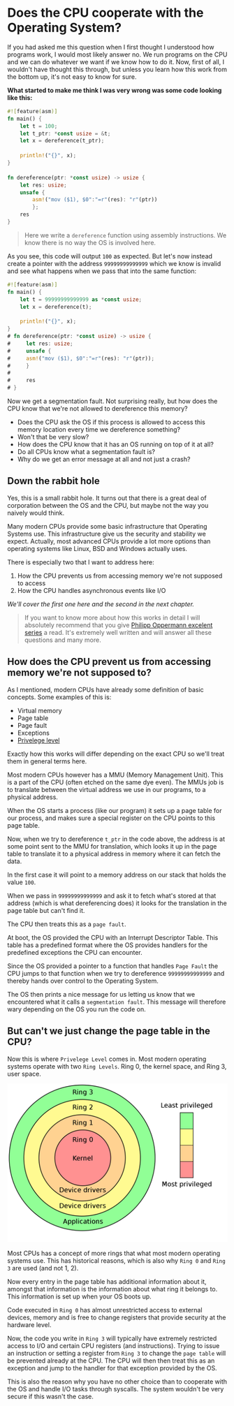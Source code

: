 # Does the CPU cooperate with the Operating System?

If you had asked me this question when I first thought I understood how programs work, I would most likely answer no. We run programs on the CPU and we can do whatever we want if we know how to do it. Now, first of all, I wouldn't have thought this through, but unless you learn how this work from the bottom up, it's not easy to know for sure.

**What started to make me think I was very wrong was some code looking like this:**

```rust
#![feature(asm)]
fn main() {
    let t = 100;
    let t_ptr: *const usize = &t;
    let x = dereference(t_ptr);
    
    println!("{}", x);
}

fn dereference(ptr: *const usize) -> usize {
    let res: usize;
    unsafe { 
        asm!("mov ($1), $0":"=r"(res): "r"(ptr)) 
        };
    res
}
```

> Here we write a `dereference` function using assembly instructions. We know there
is no way the OS is involved here.

As you see, this code will output `100` as expected. But let's now instead create a pointer with the address `99999999999999` which we know is invalid and see what 
happens when we pass that into the same function:

```rust
#![feature(asm)]
fn main() {
    let t = 99999999999999 as *const usize;
    let x = dereference(t);
    
    println!("{}", x);
}
# fn dereference(ptr: *const usize) -> usize {
#     let res: usize;
#     unsafe {
#     asm!("mov ($1), $0":"=r"(res): "r"(ptr));
#     }
# 
#     res
# }
```
Now we get a segmentation fault. Not surprising really, but how does the CPU
know that we're not allowed to dereference this memory?

- Does the CPU ask the OS if this process is allowed to access this memory location every time we dereference something?
- Won't that be very slow? 
- How does the CPU know that it has an OS running on top of it at all?
- Do all CPUs know what a segmentation fault is? 
- Why do we get an error message at all and not just a crash?

## Down the rabbit hole

Yes, this is a small rabbit hole. It turns out that there
is a great deal of corporation between the OS and the CPU, but maybe not the way you naively would think.

Many modern CPUs provide some basic infrastructure that Operating Systems use. This infrastructure give us the security and stability we expect. Actually, most 
advanced CPUs provide a lot more options than operating systems like Linux, BSD and
Windows actually uses.

There is especially two that I want to address here:

1. How the CPU prevents us from accessing memory we're not supposed to access
2. How the CPU handles asynchronous events like I/O

_We'll cover the first one here and the second in the next chapter._

> If you want to know more about how this works in detail I will absolutely
> recommend that you give [Philipp Oppermann excelent series](https://os.phil-opp.com/)
> a read. It's extremely well written and will answer all these questions and many more.


## How does the CPU prevent us from accessing memory we're not supposed to?

As I mentioned, modern CPUs have already some definition of basic concepts. Some examples of this is:

- Virtual memory 
- Page table
- Page fault
- Exceptions
- [Privelege level](https://en.wikipedia.org/wiki/Protection_ring)

Exactly how this works will differ depending on the exact CPU so we'll treat them 
in general terms here.

Most modern CPUs however has a MMU (Memory Management Unit). This is a part of the
CPU (often etched on the same dye even). The MMUs job is to translate between
the virtual address we use in our programs, to a physical address.

When the OS starts a process (like our program) it sets up a page table for our
process, and makes sure a special register on the CPU points to this page table.

Now, when we try to dereference `t_ptr` in the code above, the address is at some point
sent to the MMU for translation, which looks it up in the page table to translate
it to a physical address in memory where it can fetch the data.

In the first case it will point to a memory address on our stack that holds the value `100`.

When we pass in `99999999999999` and ask it to fetch what's stored at that address 
(which is what dereferencing does) it looks for the translation in the page table but can't find it.

The CPU then treats this as a `page fault`.

At boot, the OS provided the CPU with an Interrupt Descriptor Table. This table
has a predefined format where the OS provides handlers for the predefined 
exceptions the CPU can encounter.

Since the OS provided a pointer to a function that handles `Page Fault` the CPU 
jumps to that function when we try to dereference `99999999999999` and thereby hands over control to the Operating System. 

The OS then prints a nice message for us letting us know that we encountered 
what it calls a `segmentation fault`. This message will therefore wary depending on the OS you 
run the code on.

## But can't we just change the page table in the CPU?

Now this is where `Privelege Level` comes in. Most modern operating systems operate with two `Ring Levels`. Ring 0, the kernel space, and Ring 3, user space.

![Privelege rings](./images/priv_rings.png)

Most CPUs has a concept of more rings that what most modern operating systems use. This has historical reasons, which is also why `Ring 0` and `Ring 3` are used (and not 1, 2).

Now every entry in the page table has additional information about it, amongst that information is the information about what ring it belongs to. This information is set up when your OS boots up.

Code executed in `Ring 0` has almost unrestricted access to external devices, memory and is free to change registers that provide security at the hardware level.

Now, the code you write in `Ring 3` will typically have extremely restricted access to I/O and certain CPU registers (and instructions). Trying to issue an instruction or setting a register from `Ring 3` to change the `page table` will be prevented already at the CPU. The CPU will then then treat this as an exception and jump to the handler for that exception provided by the OS.

This is also the reason why you have no other choice than to cooperate with the OS and handle I/O tasks through syscalls. The system wouldn't be very secure if this wasn't the case.
